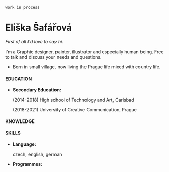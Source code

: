 `work in process`

# Eliška Šafářová

*First of all I'd love to say hi.* 

I'm a Graphic designer, painter, illustrator and especially human being. Free to talk and discuss your needs and questions.

* Born in small village, now living the Prague life mixed with country life.

#### EDUCATION

* **Secondary Education:** 

  (2014-2018) High school of Technology and Art, Carlsbad
  
  
  (2018-2021) University of Creative Communication, Prague 

 #### KNOWLEDGE
 
 
 #### SKILLS
 
 * **Language:** 
 
    czech, english, german
    
 * **Programmes:** 
